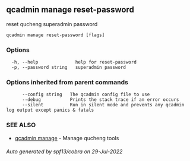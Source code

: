## qcadmin manage reset-password

reset qucheng superadmin password

```
qcadmin manage reset-password [flags]
```

### Options

```
  -h, --help              help for reset-password
  -p, --password string   superadmin password
```

### Options inherited from parent commands

```
      --config string   The qcadmin config file to use
      --debug           Prints the stack trace if an error occurs
      --silent          Run in silent mode and prevents any qcadmin log output except panics & fatals
```

### SEE ALSO

* [qcadmin manage](qcadmin_manage.md)	 - Manage qucheng tools

###### Auto generated by spf13/cobra on 29-Jul-2022
